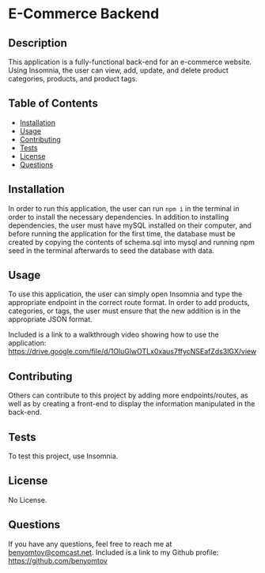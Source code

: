# E-Commerce Backend
  

  ## Description
  
  This application is a fully-functional back-end for an e-commerce website. Using Insomnia, the user can view, add, update, and delete product categories, products, and product tags.
  
  ## Table of Contents
  
  - [Installation](#installation)
  - [Usage](#usage)
  - [Contributing](#contributing)
  - [Tests](#tests)
  - [License](#license)
  - [Questions](#questions)
  
  ## Installation
  
  In order to run this application, the user can run ```npm i``` in the terminal in order to install the necessary dependencies. In addition to installing dependencies, the user must have mySQL installed on their computer, and before running the application for the first time, the database must be created by copying the contents of schema.sql into mysql and running npm seed in the terminal afterwards to seed the database with data.
  
  ## Usage
  
  To use this application, the user can simply open Insomnia and type the appropriate endpoint in the correct route format. In order to add products, categories, or tags, the user must ensure that the new addition is in the appropriate JSON format.
  
  Included is a link to a walkthrough video showing how to use the application: https://drive.google.com/file/d/1OluGlwOTLx0xaus7ffycNSEafZds3lGX/view
  
  ## Contributing
  
  Others can contribute to this project by adding more endpoints/routes, as well as by creating a front-end to display the information manipulated in the back-end.
  
  ## Tests
  
  To test this project, use Insomnia.

  ## License
  
  No License.
  
  ## Questions
  
  If you have any questions, feel free to reach me at benyomtov@comcast.net. 
  Included is a link to my Github profile: https://github.com/benyomtov

